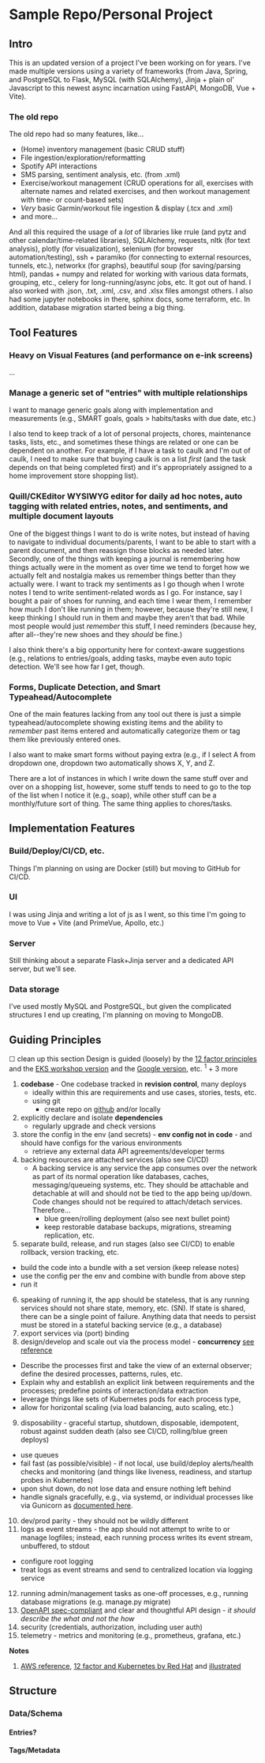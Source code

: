 # Sample Repo/Personal Project

## Intro
This is an updated version of a project I've been working on for years. I've made multiple versions using a variety of frameworks (from Java, Spring, and PostgreSQL to Flask, MySQL (with SQLAlchemy), Jinja + plain ol' Javascript to this newest async incarnation using FastAPI, MongoDB, Vue + Vite).

### The old repo
The old repo had so many features, like...
- (Home) inventory management (basic CRUD stuff)
- File ingestion/exploration/reformatting
- Spotify API interactions
- SMS parsing, sentiment analysis, etc. (from .xml)
- Exercise/workout management (CRUD operations for all, exercises with alternate names and related exercises, and then workout management with time- or count-based sets)
- *Very* basic Garmin/workout file ingestion & display (.tcx and .xml)
- and more...

And all this required the usage of a _lot_ of libraries like rrule (and pytz and other calendar/time-related libraries), SQLAlchemy, requests, nltk (for text analysis), plotly (for visualization), selenium (for browser automation/testing), ssh + paramiko (for connecting to external resources, tunnels, etc.), networkx (for graphs), beautiful soup (for saving/parsing html), pandas + numpy and related for working with various data formats, grouping, etc., celery for long-running/async jobs, etc. It got out of hand. I also worked with .json, .txt, .xml, .csv, and .xlsx files amongst others. I also had some jupyter notebooks in there, sphinx docs, some terraform, etc. In addition, database migration started being a big thing.

## Tool Features
### Heavy on Visual Features (and performance on e-ink screens)
...

### Manage a generic set of "entries" with multiple relationships
I want to manage generic goals along with implementation and measurements (e.g., SMART goals, goals > habits/tasks with due date, etc.)

I also tend to keep track of a lot of personal projects, chores, maintenance tasks, lists, etc., and sometimes these things are related or one can be dependent on another. For example, if I have a task to caulk and I'm out of caulk, I need to make sure that buying caulk is on a list *first* (and the task depends on that being completed first) and it's appropriately assigned to a home improvement store shopping list).

### Quill/CKEditor WYSIWYG editor for daily ad hoc notes, auto tagging with related entries, notes, and sentiments, and multiple document layouts
One of the biggest things I want to do is write notes, but instead of having to navigate to individual documents/parents, I want to be able to start with a parent document, and then reassign those blocks as needed later.
Secondly, one of the things with keeping a journal is remembering how things actually were in the moment as over time we tend to forget how we actually felt and nostalgia makes us remember things better than they actually were. I want to track my sentiments as I go though when I wrote notes I tend to write sentiment-related words as I go. For instance, say I bought a pair of shoes for running, and each time I wear them, I remember how much I don't like running in them; however, because they're still new, I keep thinking I should run in them and maybe they aren't that bad. While most people would just _remember_ this stuff, I need reminders (because hey, after all--they're new shoes and they _should_ be fine.)

I also think there's a big opportunity here for context-aware suggestions (e.g., relations to entries/goals, adding tasks, maybe even auto topic detection. We'll see how far I get, though.


### Forms, Duplicate Detection, and Smart Typeahead/Autocomplete
One of the main features lacking from any tool out there is just a simple typeahead/autocomplete showing existing items and the ability to *remember* past items entered and automatically categorize them or tag them like previously entered ones.

I also want to make smart forms without paying extra (e.g., if I select A from dropdown one, dropdown two automatically shows X, Y, and Z.

There are a lot of instances in which I write down the same stuff over and over on a shopping list, however, some stuff tends to need to go to the top of the list when I notice it (e.g., soap), while other stuff can be a monthly/future sort of thing. The same thing applies to chores/tasks. 

## Implementation Features
### Build/Deploy/CI/CD, etc.
Things I'm planning on using are Docker (still) but moving to GitHub for CI/CD.

### UI
I was using Jinja and writing a lot of js as I went, so this time I'm going to move to Vue + Vite (and PrimeVue, Apollo, etc.)

### Server
Still thinking about a separate Flask+Jinja server and a dedicated API server, but we'll see.

### Data storage
I've used mostly MySQL and PostgreSQL, but given the complicated structures I end up creating, I'm planning on moving to MongoDB.

## Guiding Principles
☐ clean  up this section
Design is guided (loosely) by the [12 factor principles](https://12factor.net/) and the [EKS workshop version](https://developers.eksworkshop.com/docs/introduction/python/refactoring/) and the [Google version](https://cloud.google.com/architecture/twelve-factor-app-development-on-gcp), etc. <sup>1</sup> + 3 more
1. **codebase** - One codebase tracked in **revision control**, many deploys
   - ideally within this are requirements and use cases, stories, tests, etc. 
   - using git
     - create repo on [github](https://www.atlassian.com/git/tutorials) and/or locally
2. explicitly declare and isolate **dependencies**
   - regularly upgrade and check versions
3. store the config in the env (and secrets) - **env config not in code** - and should have configs for the various environments
   - retrieve any external data API agreements/developer terms
4. backing resources are attached services (also see CI/CD)
   - A backing service is any service the app consumes over the network as part of its normal operation like databases, caches, messaging/queueing systems, etc. They should be attachable and detachable at will and should not be tied to the app being up/down. Code changes should not be required to attach/detach services. Therefore... 
     - blue green/rolling deployment (also see next bullet point)
     - keep restorable database backups, migrations, streaming replication, etc.
5. separate build, release, and run stages (also see CI/CD) to enable rollback, version tracking, etc.
  * build the code into a bundle with a set version (keep release notes)
  * use the config per the env and combine with bundle from above step 
  * run it
6. speaking of running it, the app should be stateless, that is any running services should not share state, memory, etc. (SN). If state is shared, there can be a single point of failure. Anything data that needs to persist must be stored in a stateful backing service (e.g., a database)
7. export services via (port) binding
8. design/develop and scale out via the process model - **concurrency**  [see reference](https://adam.herokuapp.com/past/2011/5/9/applying_the_unix_process_model_to_web_apps/)
  * Describe the processes first and take the view of an external observer; define the desired processes, patterns, rules, etc.
  * Explain why and establish an explicit link between requirements and the processes; predefine points of interaction/data extraction
  * leverage things like sets of Kubernetes pods for each process type, 
  * allow for horizontal scaling (via load balancing, auto scaling, etc.)
9. disposability - graceful startup, shutdown, disposable, idempotent, robust against sudden death (also see CI/CD, rolling/blue green deploys)
  * use queues
  * fail fast (as possible/visible) - if not local, use build/deploy alerts/health checks and monitoring (and things like liveness, readiness, and startup probes in Kubernetes)
  * upon shut down, do not lose data and ensure nothing left behind
  * handle signals gracefully, e.g., via systemd, or individual processes like via Gunicorn as [documented here](https://docs.gunicorn.org/en/stable/signals.html).
10. dev/prod parity - they should not be wildly different
11. logs as event streams - the app should not attempt to write to or manage logfiles; instead, each running process writes its event stream, unbuffered, to stdout
  * configure root logging 
  * treat logs as event streams and send to centralized location via logging service
12. running admin/management tasks as one-off processes, e.g., running database migrations (e.g. manage.py migrate)
13. [OpenAPI spec-compliant](https://swagger.io/specification/) and clear and thoughtful API design - *it should describe the what and not the how*
14. security (credentials, authorization, including user auth)
15. telemetry - metrics and monitoring (e.g., prometheus, grafana, etc.)

**Notes**
1. [AWS reference](https://aws.amazon.com/blogs/compute/applying-the-twelve-factor-app-methodology-to-serverless-applications/),  [12 factor and Kubernetes by Red Hat](https://www.redhat.com/architect/12-factor-app-containers) and [illustrated](https://www.redhat.com/architect/12-factor-app)


## Structure
### Data/Schema
#### Entries?
#### Tags/Metadata
